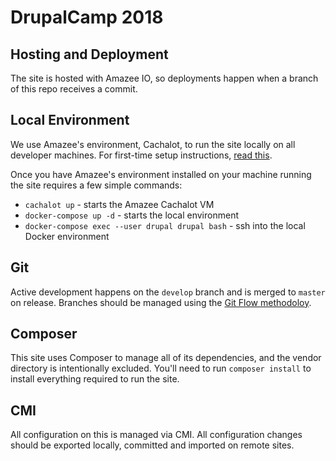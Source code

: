 # DrupalCamp 2018


## Hosting and Deployment
The site is hosted with Amazee IO, so deployments happen when a branch of this repo receives a commit.

## Local Environment
We use Amazee's environment, Cachalot, to run the site locally on all developer machines. For first-time setup instructions, [read this](https://stories.amazee.io/easy-local-drupal-development-on-os-x-a01a343f99e3).

Once you have Amazee's environment installed on your machine running the site requires a few simple commands:

* `cachalot up` - starts the Amazee Cachalot VM
* `docker-compose up -d` - starts the local environment
* `docker-compose exec --user drupal drupal bash` - ssh into the local Docker environment

## Git

Active development happens on the `develop` branch and is merged to `master` on release. Branches should be managed using the [Git Flow methodoloy](http://nvie.com/posts/a-successful-git-branching-model/).

## Composer

This site uses Composer to manage all of its dependencies, and the vendor directory is intentionally excluded. You'll need to run `composer install` to install everything required to run the site.

## CMI

All configuration on this is managed via CMI. All configuration changes should be exported locally, committed and imported on remote sites.